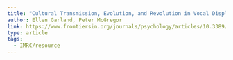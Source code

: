 ```yaml
---
title: "Cultural Transmission, Evolution, and Revolution in Vocal Displays: Insights From Bird and Whale Song"
author: Ellen Garland, Peter McGregor
link: https://www.frontiersin.org/journals/psychology/articles/10.3389/fpsyg.2020.544929/full
type: article
tags:
  - IMRC/resource
---
```

